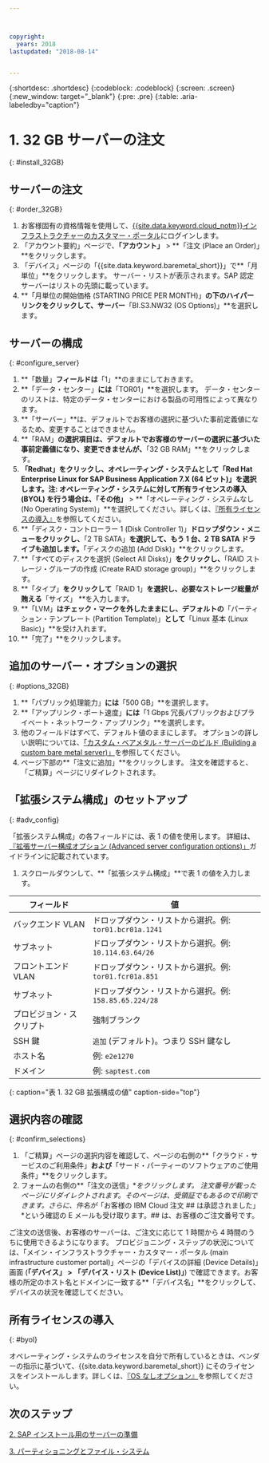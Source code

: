 ```yaml
---



copyright:
  years: 2018
lastupdated: "2018-08-14"


---
```


{:shortdesc: .shortdesc}
{:codeblock: .codeblock}
{:screen: .screen}
{:new_window: target="_blank"}
{:pre: .pre}
{:table: .aria-labeledby="caption"}

# 1. 32 GB サーバーの注文
{: #install_32GB}

## サーバーの注文
{: #order_32GB}

1. お客様固有の資格情報を使用して、[{{site.data.keyword.cloud_notm}}インフラストラクチャーのカスタマー・ポータル](https://control.softlayer.com)にログインします。
2. 「アカウント要約」ページで、**「アカウント」** > **「注文 (Place an Order)」**をクリックします。
3. 「デバイス」ページの「{{site.data.keyword.baremetal_short}}」で**「月単位」**をクリックします。 サーバー・リストが表示されます。SAP 認定サーバーはリストの先頭に載っています。
4. **「月単位の開始価格 (STARTING PRICE PER MONTH)」**の下のハイパーリンクをクリックして、サーバー**「BI.S3.NW32 (OS Options)」**を選択します。

## サーバーの構成
{: #configure_server}

1. **「数量」**フィールドは**「1」**のままにしておきます。
2. **「データ・センター」**には**「TOR01」**を選択します。 データ・センターのリストは、特定のデータ・センターにおける製品の可用性によって異なります。
3. **「サーバー」**は、デフォルトでお客様の選択に基づいた事前定義値になるため、変更することはできません。
4. **「RAM」**の選択項目は、デフォルトでお客様のサーバーの選択に基づいた事前定義値になり、変更できませんが、**「32 GB RAM」**をクリックします。
5. **「Redhat」**をクリックし、**オペレーティング・システム**として**「Red Hat Enterprise Linux for SAP Business Application 7.X (64 ビット)」**を選択します。**注**: オペレーティング・システムに対して所有ライセンスの導入 (BYOL) を行う場合は、**「その他」** > **「オペレーティング・システムなし (No Operating System)」**を選択してください。詳しくは、[『所有ライセンスの導入』](#byol)を参照してください。
6. **「ディスク・コントローラー 1 (Disk Controller 1)」**ドロップダウン・メニューをクリックし、**「2 TB SATA」**を選択して、もう 1 台、2 TB SATA ドライブも追加します。**「ディスクの追加 (Add Disk)」**をクリックします。
7. **「すべてのディスクを選択 (Select All Disks)」**をクリックし、**「RAID ストレージ・グループの作成 (Create RAID storage group)」**をクリックします。
8. **「タイプ」**をクリックして**「RAID 1」**を選択し、必要なストレージ総量が賄える**「サイズ」 **を入力します。
9. **「LVM」**はチェック・マークを外したままにし、デフォルトの**「パーティション・テンプレート (Partition Template)」**として**「Linux 基本 (Linux Basic)」**を受け入れます。
10. **「完了」**をクリックします。

## 追加のサーバー・オプションの選択
{: #options_32GB}

1. **「パブリック処理能力」**には**「500 GB」**を選択します。
2.	**「アップリンク・ポート速度」**には**「1 Gbps 冗長パブリックおよびプライベート・ネットワーク・アップリンク」**を選択します。
3. 他のフィールドはすべて、デフォルト値のままにします。 オプションの詳しい説明については、[「カスタム・ベアメタル・サーバーのビルド (Building a custom bare metal server)」](https://console.bluemix.net/docs/bare-metal/baremetal-provision.html#addl-server-options)を参照してください。
4.	ページ下部の**「注文に追加」**をクリックします。 注文を確認すると、「ご精算」ページにリダイレクトされます。

## 「拡張システム構成」のセットアップ
{: #adv_config}

「拡張システム構成」の各フィールドには、表 1 の値を使用します。 詳細は、[『拡張サーバー構成オプション (Advanced server configuration options)」](https://console.bluemix.net/docs/bare-metal/baremetal-provision.html#adv-system-config)ガイドラインに記載されています。

1. スクロールダウンして、**「拡張システム構成」**で表 1 の値を入力します。

|              フィールド               |      値                                                           |
| -------------------------------- | -------------------------------------------------------------------- |
|バックエンド VLAN                      | ドロップダウン・リストから選択。例: `tor01.bcr01a.1241`     |
|サブネット                            | ドロップダウン・リストから選択。例: `10.114.63.64/26`       |
|フロントエンド VLAN                     | ドロップダウン・リストから選択。例: `tor01.fcr01a.851`      |
|サブネット                            | ドロップダウン・リストから選択。例: `158.85.65.224/28`      |
|プロビジョン・スクリプト                 | 強制ブランク                                                          |
|SSH 鍵                          | `追加` (デフォルト)。つまり SSH 鍵なし             |
|ホスト名                          | 例: `e2e1270`                                               |
|ドメイン                            | 例: `saptest.com`                                           |
{: caption="表 1. 32 GB 拡張構成の値" caption-side="top"}  

## 選択内容の確認
{: #confirm_selections}

1. 「ご精算」ページの選択内容を確認して、ページの右側の**「クラウド・サービスのご利用条件」**および**「サード・パーティーのソフトウェアのご使用条件」**をクリックします。
2. フォームの右側の**「注文の送信」**をクリックします。 注文番号が載ったページにリダイレクトされます。そのページは、受領証でもあるので印刷できます。さらに、件名が*「お客様の IBM Cloud 注文 ## は承認されました」*という確認の E メールも受け取ります。## は、お客様のご注文番号です。

ご注文の送信後、お客様のサーバーは、ご注文に応じて 1 時間から 4 時間のうちに使用できるようになります。 プロビジョニング・ステップの状況については、「メイン・インフラストラクチャー・カスタマー・ポータル (main infrastructure customer portal)」ページの「デバイスの詳細 (Device Details)」画面 (**「デバイス」 > 「デバイス・リスト (Device List)」**) で確認できます。お客様の所定のホスト名とドメインに一致する**「デバイス名」**をクリックして、デバイスの状況を確認してください。

## 所有ライセンスの導入
{: #byol}

オペレーティング・システムのライセンスを自分で所有しているときは、ベンダーの指示に基づいて、{{site.data.keyword.baremetal_short}} にそのライセンスをインストールします。詳しくは、[『OS なしオプション』](https://console.bluemix.net/docs/bare-metal/introduction-no-os.html#how-to-install-an-operating-system-on-a-no-os-server-)を参照してください。

## 次のステップ

  [2. SAP インストール用のサーバーの準備](/docs/infrastructure/sap-netweaver-rhel-qrg/rhel-prepare-server-32GB.html)

  [3. パーティショニングとファイル・システム](/docs/infrastructure/sap-netweaver-rhel-qrg/rhel-partition-32GB.html)
